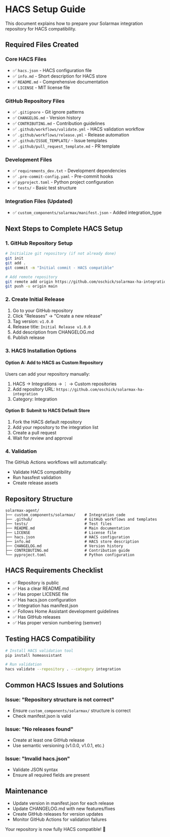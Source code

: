 # HACS Setup Guide

This document explains how to prepare your Solarmax integration repository for HACS compatibility.

## Required Files Created

### Core HACS Files
- ✅ `hacs.json` - HACS configuration file
- ✅ `info.md` - Short description for HACS store
- ✅ `README.md` - Comprehensive documentation
- ✅ `LICENSE` - MIT license file

### GitHub Repository Files
- ✅ `.gitignore` - Git ignore patterns
- ✅ `CHANGELOG.md` - Version history
- ✅ `CONTRIBUTING.md` - Contribution guidelines
- ✅ `.github/workflows/validate.yml` - HACS validation workflow
- ✅ `.github/workflows/release.yml` - Release automation
- ✅ `.github/ISSUE_TEMPLATE/` - Issue templates
- ✅ `.github/pull_request_template.md` - PR template

### Development Files
- ✅ `requirements_dev.txt` - Development dependencies
- ✅ `.pre-commit-config.yaml` - Pre-commit hooks
- ✅ `pyproject.toml` - Python project configuration
- ✅ `tests/` - Basic test structure

### Integration Files (Updated)
- ✅ `custom_components/solarmax/manifest.json` - Added integration_type

## Next Steps to Complete HACS Setup

### 1. GitHub Repository Setup
```bash
# Initialize git repository (if not already done)
git init
git add .
git commit -m "Initial commit - HACS compatible"

# Add remote repository
git remote add origin https://github.com/oschick/solarmax-ha-integration.git
git push -u origin main
```

### 2. Create Initial Release
1. Go to your GitHub repository
2. Click "Releases" → "Create a new release"
3. Tag version: `v1.0.0`
4. Release title: `Initial Release v1.0.0`
5. Add description from CHANGELOG.md
6. Publish release

### 3. HACS Installation Options

#### Option A: Add to HACS as Custom Repository
Users can add your repository manually:
1. HACS → Integrations → ⋮ → Custom repositories
2. Add repository URL: `https://github.com/oschick/solarmax-ha-integration`
3. Category: Integration

#### Option B: Submit to HACS Default Store
1. Fork the HACS default repository
2. Add your repository to the integration list
3. Create a pull request
4. Wait for review and approval

### 4. Validation
The GitHub Actions workflows will automatically:
- Validate HACS compatibility
- Run hassfest validation
- Create release assets

## Repository Structure
```
solarmax-agent/
├── custom_components/solarmax/    # Integration code
├── .github/                       # GitHub workflows and templates
├── tests/                         # Test files
├── README.md                      # Main documentation
├── LICENSE                        # License file
├── hacs.json                      # HACS configuration
├── info.md                        # HACS store description
├── CHANGELOG.md                   # Version history
├── CONTRIBUTING.md                # Contribution guide
└── pyproject.toml                 # Python configuration
```

## HACS Requirements Checklist
- ✅ Repository is public
- ✅ Has a clear README.md
- ✅ Has proper LICENSE file
- ✅ Has hacs.json configuration
- ✅ Integration has manifest.json
- ✅ Follows Home Assistant development guidelines
- ✅ Has GitHub releases
- ✅ Has proper version numbering (semver)

## Testing HACS Compatibility
```bash
# Install HACS validation tool
pip install homeassistant

# Run validation
hacs validate --repository . --category integration
```

## Common HACS Issues and Solutions

### Issue: "Repository structure is not correct"
- Ensure `custom_components/solarmax/` structure is correct
- Check manifest.json is valid

### Issue: "No releases found"
- Create at least one GitHub release
- Use semantic versioning (v1.0.0, v1.0.1, etc.)

### Issue: "Invalid hacs.json"
- Validate JSON syntax
- Ensure all required fields are present

## Maintenance
- Update version in manifest.json for each release
- Update CHANGELOG.md with new features/fixes
- Create GitHub releases for version updates
- Monitor GitHub Actions for validation failures

Your repository is now fully HACS compatible! 🎉
